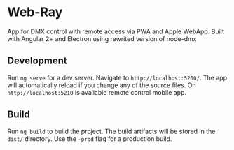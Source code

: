 # Web-Ray

App for DMX control with remote access via PWA and Apple WebApp.
Built with Angular 2+ and Electron using rewrited version of node-dmx

## Development

Run `ng serve` for a dev server. Navigate to `http://localhost:5200/`. The app will automatically reload if you change any of the source files.
On `http://localhost:5210` is available remote control mobile app.


## Build

Run `ng build` to build the project. The build artifacts will be stored in the `dist/` directory. Use the `-prod` flag for a production build.

